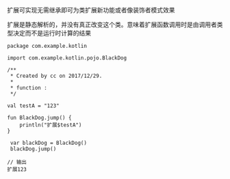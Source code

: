 扩展可实现无需继承即可为类扩展新功能或者像装饰者模式效果

扩展是静态解析的，并没有真正改变这个类。意味着扩展函数调用时是由调用者类型决定而不是运行时计算的结果

```
package com.example.kotlin

import com.example.kotlin.pojo.BlackDog

/**
 * Created by cc on 2017/12/29.
 *
 * function :
 */

val testA = "123"

fun BlackDog.jump() {
    println("扩展$testA")
}

 var blackDog = BlackDog()
 blackDog.jump()

// 输出
扩展123
```



